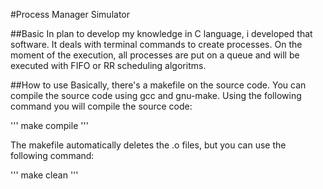 #Process Manager Simulator

##Basic
In plan to develop my knowledge in C language, i developed that software.
It deals with terminal commands to create processes. On the moment of the execution, all processes are put on a queue and will be executed with FIFO or RR scheduling algoritms.

##How to use
Basically, there's a makefile on the source code.
You can compile the source code using gcc and gnu-make.
Using the following command you will compile the source code:

'''
make compile
'''

The makefile automatically deletes the .o files, but you can use the following command:

'''
make clean
'''
